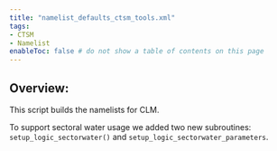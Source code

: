 ```yaml
---
title: "namelist_defaults_ctsm_tools.xml"
tags:
- CTSM
- Namelist
enableToc: false # do not show a table of contents on this page
---
```


## Overview:
This script builds the namelists for CLM.

To support sectoral water usage we added two new subroutines: `setup_logic_sectorwater()` and `setup_logic_sectorwater_parameters`.